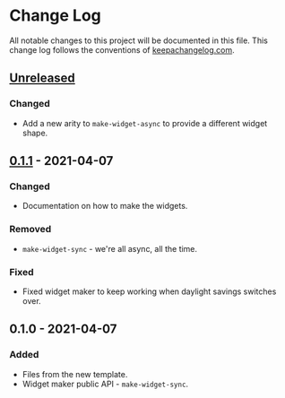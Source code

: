 # Change Log
All notable changes to this project will be documented in this file. This change log follows the conventions of [keepachangelog.com](http://keepachangelog.com/).

## [Unreleased]
### Changed
- Add a new arity to `make-widget-async` to provide a different widget shape.

## [0.1.1] - 2021-04-07
### Changed
- Documentation on how to make the widgets.

### Removed
- `make-widget-sync` - we're all async, all the time.

### Fixed
- Fixed widget maker to keep working when daylight savings switches over.

## 0.1.0 - 2021-04-07
### Added
- Files from the new template.
- Widget maker public API - `make-widget-sync`.

[Unreleased]: https://github.com/your-name/ring/compare/0.1.1...HEAD
[0.1.1]: https://github.com/your-name/ring/compare/0.1.0...0.1.1
